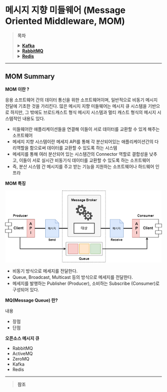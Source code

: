 # 메시지 지향 미들웨어 (Message Oriented Middleware, MOM)

> **목차**
>
> <details>
> <summary><strong><a href="./Kafka/README.md">Kafka</a></strong></summary>
>  <!-- -->
> </details>
>
> <details>
> <summary><strong><a href="./RabbitMQ/README.md">RabbitMQ</a></strong></summary>
>  <!-- -->
> </details>
>
> <details>
> <summary><a href="./Redis/README.md"><strong>Redis</strong></a></summary>
>  <!-- -->
> </details>

---

## MOM Summary

**MOM 이란 ?**

응용 소프트웨어 간의 데이터 통신을 위한 소프트웨어이며, 일반적으로 비동기 메시지 전달에 기초한 것을 가리킨다. 많은 메시지 지향 미들웨어는 메시지 큐 시스템을 기반으로 하지만, 그 밖에도 브로드캐스트 형식 메시지 시스템과 멀티 캐스트 형식의 메시지 시스템적인 내용도 있다.

- 미들웨어란 애플리케이션들을 연결해 이들이 서로 데이터를 교환할 수 있게 해주는 소프트웨어
- 메세지 지향 시스템이란 메세지 API를 통해 각 분산되어있는 애플리케이션간의 다리역할을 함으로써 데이터를 교환할 수 있도록 하는 시스템
- 메세지를 통해 여러 분산되어 있는 시스템간의 Connector 역할로 결합성을 낮추고, 이들이 서로 실시간 비동기식 데이터를 교환할 수 있도록 하는 소프트웨어
- 즉, 분산 시스템 간 메시지를 주고 받는 기능을 지원하는 소프트웨어나 하드웨어 인프라

**MOM 특징**

<p align="center"><img src="./image/mom.png"></p>

- 비동기 방식으로 메세지를 전달한다.
- Queue, Broadcast, Multicast 등의 방식으로 메세지를 전달한다.
- 메세지를 발행하는 Publisher (Producer), 소비하는 Subscribe (Consumer)로 구성되어 있다.

**MQ(Message Queue) 란?**

내용

- 장점
- 단점



**오픈소스 메시지 큐**

- RabbitMQ
- ActiveMQ
- ZeroMQ
- Kafka
- Redis

---

> **참조**
>
> 